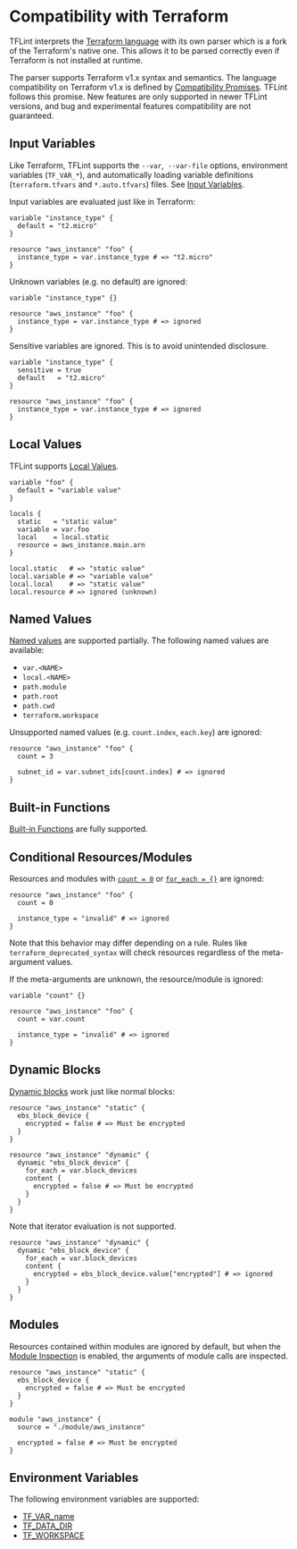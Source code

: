 # Compatibility with Terraform

TFLint interprets the [Terraform language](https://www.terraform.io/language) with its own parser which is a fork of the Terraform's native one. This allows it to be parsed correctly even if Terraform is not installed at runtime.

The parser supports Terraform v1.x syntax and semantics. The language compatibility on Terraform v1.x is defined by [Compatibility Promises](https://www.terraform.io/language/v1-compatibility-promises). TFLint follows this promise. New features are only supported in newer TFLint versions, and bug and experimental features compatibility are not guaranteed.

## Input Variables

Like Terraform, TFLint supports the `--var`,` --var-file` options, environment variables (`TF_VAR_*`), and automatically loading variable definitions (`terraform.tfvars` and `*.auto.tfvars`) files. See [Input Variables](https://www.terraform.io/language/values/variables).

Input variables are evaluated just like in Terraform:

```hcl
variable "instance_type" {
  default = "t2.micro"
}

resource "aws_instance" "foo" {
  instance_type = var.instance_type # => "t2.micro"
}
```

Unknown variables (e.g. no default) are ignored:

```hcl
variable "instance_type" {}

resource "aws_instance" "foo" {
  instance_type = var.instance_type # => ignored
}
```

Sensitive variables are ignored. This is to avoid unintended disclosure.

```hcl
variable "instance_type" {
  sensitive = true
  default   = "t2.micro"
}

resource "aws_instance" "foo" {
  instance_type = var.instance_type # => ignored
}
```

## Local Values

TFLint supports [Local Values](https://www.terraform.io/language/values/locals).

```hcl
variable "foo" {
  default = "variable value"
}

locals {
  static   = "static value"
  variable = var.foo
  local    = local.static
  resource = aws_instance.main.arn
}

local.static   # => "static value"
local.variable # => "variable value"
local.local    # => "static value"
local.resource # => ignored (unknown)
```

## Named Values

[Named values](https://www.terraform.io/language/expressions/references) are supported partially. The following named values are available:

- `var.<NAME>`
- `local.<NAME>`
- `path.module`
- `path.root`
- `path.cwd`
- `terraform.workspace`

Unsupported named values (e.g. `count.index`, `each.key`) are ignored:

```hcl
resource "aws_instance" "foo" {
  count = 3

  subnet_id = var.subnet_ids[count.index] # => ignored
}
```

## Built-in Functions

[Built-in Functions](https://www.terraform.io/language/functions) are fully supported.

## Conditional Resources/Modules

Resources and modules with [`count = 0`](https://www.terraform.io/language/meta-arguments/count) or [`for_each = {}`](https://www.terraform.io/language/meta-arguments/for_each) are ignored:

```hcl
resource "aws_instance" "foo" {
  count = 0

  instance_type = "invalid" # => ignored
}
```

Note that this behavior may differ depending on a rule. Rules like `terraform_deprecated_syntax` will check resources regardless of the meta-argument values.

If the meta-arguments are unknown, the resource/module is ignored:

```hcl
variable "count" {}

resource "aws_instance" "foo" {
  count = var.count

  instance_type = "invalid" # => ignored
}
```

## Dynamic Blocks

[Dynamic blocks](https://www.terraform.io/language/expressions/dynamic-blocks
) work just like normal blocks:

```hcl
resource "aws_instance" "static" {
  ebs_block_device {
    encrypted = false # => Must be encrypted
  }
}

resource "aws_instance" "dynamic" {
  dynamic "ebs_block_device" {
    for_each = var.block_devices
    content {
      encrypted = false # => Must be encrypted
    }
  }
}
```

Note that iterator evaluation is not supported.

```hcl
resource "aws_instance" "dynamic" {
  dynamic "ebs_block_device" {
    for_each = var.block_devices
    content {
      encrypted = ebs_block_device.value["encrypted"] # => ignored
    }
  }
}
```

## Modules

Resources contained within modules are ignored by default, but when the [Module Inspection](./module-inspection.md) is enabled, the arguments of module calls are inspected.

```hcl
resource "aws_instance" "static" {
  ebs_block_device {
    encrypted = false # => Must be encrypted
  }
}

module "aws_instance" {
  source = "./module/aws_instance"

  encrypted = false # => Must be encrypted
}
```

## Environment Variables

The following environment variables are supported:

- [TF_VAR_name](https://www.terraform.io/cli/config/environment-variables#tf_var_name)
- [TF_DATA_DIR](https://www.terraform.io/cli/config/environment-variables#tf_data_dir)
- [TF_WORKSPACE](https://www.terraform.io/cli/config/environment-variables#tf_workspace)
